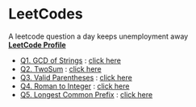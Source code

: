 # LeetCodes
A leetcode question a day keeps unemployment away<br>
[**LeetCode Profile**](https://leetcode.com/metarex21/)
- [Q1. GCD of Strings](https://leetcode.com/problems/greatest-common-divisor-of-strings/description/) : [click here](./q1.ipynb)
- [Q2. TwoSum](https://leetcode.com/problems/two-sum/) : [click here](./q2.ipynb)
- [Q3. Valid Parentheses](https://leetcode.com/problems/valid-parentheses/) : [click here](./q3.ipynb)
- [Q4. Roman to Integer](https://leetcode.com/problems/roman-to-integer/) : [click here](./q4.ipynb)
- [Q5. Longest Common Prefix](https://leetcode.com/problems/longest-common-prefix/) : [click here](./q5.ipynb)
